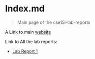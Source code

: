# Index.md

> Main page of the cse15l-lab-reports

A Link to main [website](https://kqwqk.github.io/cse15l-lab/)

Link to All the lab reports:

* [Lab Report 1](https://kqwqk.github.io/cse15l-lab/lab-report-1-week-2.html)
